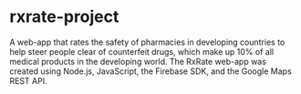 # rxrate-project
A web-app that rates the safety of pharmacies in developing countries to help steer people clear of counterfeit drugs, which make up 10% of all medical products in the developing world. The RxRate web-app was created using Node.js, JavaScript, the Firebase SDK, and the Google Maps REST API.
